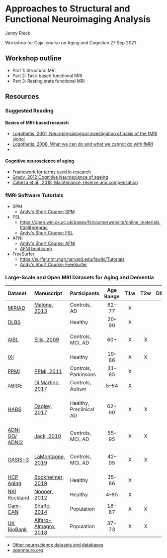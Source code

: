 # Approaches to Structural and Functional Neuroimaging Analysis

Jenny Rieck

Workshop for Cajal course on Aging and Cognition 27 Sep 2021

## Workshop outline

* Part 1: Structural MRI
* Part 2: Task-based functional MRI
* Part 3: Resting state functional MRI

## Resources

### Suggested Reading

#### Basics of MRI-based research
* [Logothetis, 2001, Neurophysiological investigation of basis of the fMRI signal](https://doi.org/10.1038/35084005)
* [Logothetis, 2008, What we can do and what we cannot do with fMRI](https://doi.org/10.1038/nature06976)
* 

#### Cognitive neuroscience of aging
* [Framework for terms used in research](https://reserveandresilience.com/framework/)
* [Grady, 2012 Cognitive Neuroscience of ageing](https://doi.org/10.1038/nrn3256)
* [Cabeza et al., 2018, Maintenance, reserve and compensation](https://doi.org/10.1038/s41583-018-0068-2)


### fMRI Software Tutorials
* SPM
	* [Andy's Short Course: SPM](https://andysbrainbook.readthedocs.io/en/latest/SPM/SPM_Overview.html#)
* FSL
	* https://open.win.ox.ac.uk/pages/fslcourse/website/online_materials.html#preprac
	* [Andy's Short Course: FSL](https://andysbrainbook.readthedocs.io/en/latest/fMRI_Short_Course/fMRI_Intro.html)
* AFNI
	* [Andy's Short Course: AFNI](https://andysbrainbook.readthedocs.io/en/latest/AFNI/AFNI_Overview.html)
	* [AFNI bootcamp](https://cbmm.mit.edu/afni)
* FreeSurfer
	* https://surfer.nmr.mgh.harvard.edu/fswiki/Tutorials
	* [Andy's Short Course: FreeSurfer](https://andysbrainbook.readthedocs.io/en/latest/FreeSurfer/FreeSurfer_Introduction.html)

### Large-Scale and Open MRI Datasets for Aging and Dementia
| Dataset      | Manuscript | Participants | Age Range | T1w | T2w | Diffusion | Rest fMRI | Task fMRI | Other Scans | Longitudinal |
| :---        | :---   |:--- |  :----: | :----:| :----:| :----: | :----:| :----:| :----:| :----:|
|[MIRIAD](https://www.ucl.ac.uk/drc/research/research-methods/minimal-interval-resonance-imaging-alzheimers-disease-miriad)	|[Malone, 2013](http://dx.doi.org/10.1016/j.neuroimage.2012.12.044)	|Controls, AD	|62–77	|X	|	|	|	|	|	|X	|
|[DLBS](https://fcon_1000.projects.nitrc.org/indi/retro/dlbs.html)	| |Healthy	|20–90	|X	|	|	|	|	|Aβ-PET	|	|
|[AIBL](https://aibl.csiro.au/research/neuroimaging/)	|[Ellis, 2009](https://doi.org/10.1017/S1041610209009405)	|Controls, MCI, AD	|60+	|X	|X	|X	|	|	|Aβ-PET; FDG-PET	|	|
|[IXI](https://brain-development.org/ixi-dataset/)	|	|Healthy	|19–86	|X	|X	|X	|	|	|	|X	|
|[PPMI](https://www.ppmi-info.org/about-ppmi/)	|[PPMI, 2011](http://www.ncbi.nlm.nih.gov/pubmed/21930184)	|Controls, Parkinsons	|31–85	|X	|	|X	|X	|	|DaTscan 	|	|
|[ABIDE](http://fcon_1000.projects.nitrc.org/indi/abide/)	|[Di Martino, 2017](http://www.ncbi.nlm.nih.gov/pubmed/28291247)	|Controls, Autism	|5–64	|X	|	|X	|X	|	|	|X	|
|[HABS](https://habs.mgh.harvard.edu/researchers/data-details/)	|[Dagley, 2017](https://www.ncbi.nlm.nih.gov/pmc/articles/PMC4592689/)	|Healthy, Preclinical AD	|62-90	|X	|X	|X	|X	|	|Aβ-PET; Tau-PET; FDG-PET	|X	|
|[ADNI GO/ ADNI2](http://adni.loni.usc.edu/)	|[Jack, 2010](https://doi.org/10.1016/j.jalz.2010.03.004)	|Controls, MCI, AD	|55–95	|X	|X	|X	|X	|	|ASL	|X	|
|[OASIS-3](https://www.oasis-brains.org/#data)	|[LaMontagne, 2019](https://doi.org/10.1101/2019.12.13.19014902)	|Controls, MCI, AD	|42–95	|X	|X	|X	|X	|	|Aβ-PET; FDG-PET; ASL	|X	|
|[HCP Aging](https://www.humanconnectome.org/study/hcp-lifespan-aging)	|[Bookheimer, 2019](https://doi.org/10.1016/j.neuroimage.2017.10.034)	|Healthy	|35–86	|X	|	|X	|X	|X	|PCASL	|	|
|[NKI Rockland](http://fcon_1000.projects.nitrc.org/indi/enhanced/neurodata.html)	|[Nooner, 2012](http://www.ncbi.nlm.nih.gov/pubmed/23087608)	|Healthy	|4–85	|X	|	|X	|X	|X	|Breath Hold	|	|
|[Cam-CAN](https://camcan-archive.mrc-cbu.cam.ac.uk/dataaccess/)	|[Shafto, 2014](http://www.ncbi.nlm.nih.gov/pmc/articles/PMC4219118/)	|Population |18-87	|X	|X	|X	|X	|X	|	MEG|	|
|[UK BioBank](https://www.ukbiobank.ac.uk/enable-your-research/about-our-data/imaging-data)	|[Alfaro-Almagro, 2018](https://doi.org/10.1016/j.neuroimage.2017.10.034)	|Population 	|37-73	|X	|X	|X	|X	|X	|	|	|

* [Other neuroscience datasets and databases](https://en.wikipedia.org/wiki/List_of_neuroscience_databases)
* [openneuro.org](https://openneuro.org/)
